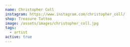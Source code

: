 ```yaml
---
name: Christopher Coll
instagram: https://www.instagram.com/christopher_coll/
shop: Treasure Tattoo
image: /assets/images/christopher_coll.jpg
tags:
  - artist
active: true
---
```

